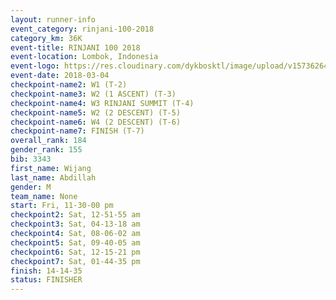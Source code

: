 ```yaml
---
layout: runner-info 
event_category: rinjani-100-2018 
category_km: 36K 
event-title: RINJANI 100 2018 
event-location: Lombok, Indonesia 
event-logo: https://res.cloudinary.com/dykbosktl/image/upload/v1573626435/Logo/Rinjani_eoufbh.png 
event-date: 2018-03-04 
checkpoint-name2: W1 (T-2) 
checkpoint-name3: W2 (1 ASCENT) (T-3) 
checkpoint-name4: W3 RINJANI SUMMIT (T-4) 
checkpoint-name5: W2 (2 DESCENT) (T-5) 
checkpoint-name6: W4 (2 DESCENT) (T-6) 
checkpoint-name7: FINISH (T-7) 
overall_rank: 184
gender_rank: 155
bib: 3343
first_name: Wijang
last_name: Abdillah
gender: M
team_name: None
start: Fri, 11-30-00 pm
checkpoint2: Sat, 12-51-55 am
checkpoint3: Sat, 04-13-18 am
checkpoint4: Sat, 08-06-02 am
checkpoint5: Sat, 09-40-05 am
checkpoint6: Sat, 12-15-21 pm
checkpoint7: Sat, 01-44-35 pm
finish: 14-14-35
status: FINISHER
---
```

